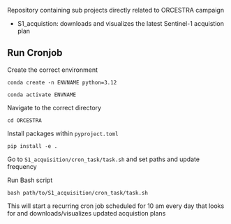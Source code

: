 Repository containing sub projects directly related to ORCESTRA campaign

- S1_acquistion: downloads and visualizes the latest Sentinel-1 acquistion plan

## Run Cronjob

Create the correct environment

`conda create -n ENVNAME python=3.12`

`conda activate ENVNAME`

Navigate to the correct directory

`cd ORCESTRA`

Install packages within `pyproject.toml`

`pip install -e .`

Go to `S1_acquisition/cron_task/task.sh` and set paths and update frequency

Run Bash script

`bash path/to/S1_acquisition/cron_task/task.sh`

This will start a recurring cron job scheduled for 10 am every day that looks for and downloads/visualizes updated acquistion plans